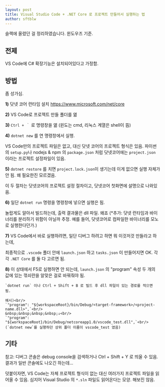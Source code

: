 ```yaml
---
layout: post
title: Visual Studio Code + .NET Core 로 프로젝트 만들어서 실행하는 법
author: sftblw
---
```


슬랙에 올렸던 걸 정리하였습니다. 윈도우즈 기준.

## 전제

VS Code에 C# 확장기능은 설치되어있다고 가정함.

## 방법

좀 성가심.

**1)** 닷넷 코어 런타임 설치 https://www.microsoft.com/net/core

**2)** VS Code로 프로젝트 만들 폴더를 엶

**3)** `Ctrl + ｀` 로 명령창을 엶 (윈도는 cmd, 리눅스 계열은 shell이 뜸)

**4)** `dotnet new` 를 연 명령창에서 실행.

  VS Code만의 프로젝트 파일은 없고, 대신 닷넷 코어의 프로젝트 형식은 있음. 파이썬의 `setup.py`나 nodejs & npm 의 `package.json` 처럼 닷넷코어에는 `project.json` 이라는 프로젝트 설정파일이 있음.
  
**5)** `dotnet restore` 를 치면  `project.lock.json`이 생기는데 이게 없으면 실행 자체가 안 됨. 왜 필요한진 모르겠음.

  이 두 절차는 닷넷코어의 프로젝트 설정 절차이고, 닷넷코어 첫화면에 설명으로 나와있음.
  
**6)** 일단 `dotnet run` 명령을 명령창에 넣으면 실행은 됨.

  놀랍게도 알아서 빌드하는데, 출력 결과물은 dll 파일. 왜죠 (\*추가: 닷넷 런타임과 바이너리를 분리하기 위함이 아닐까 추정. 예를 들어, 닷넷코어로 컴파일한 바이너리를 모노로 실행한다던가.)
  
**7)** VS Code에서 바로 실행하려면, 일단 디버그 하려고 하면 뭐 이것저것 만들라고 하는데,

  최종적으로 `.vscode` 폴더 안에 `launch.json` 하고 `tasks.json` 이 만들어지면 OK. 각각 `.NET Core` 를 둘 다 고르면 됨.
  
**8)** 이 상태에서 F5로 실행하면 안 되는데, `launch.json` 의 "program" 속성 두 개의 값에 있는 꺾쇠란을 알맞은 걸로 바꿔줘야 됨.

    `dotnet run` 이나 Ctrl + Shift + B 로 빌드 후 dll 파일이 있는 경로를 적으면 됨.

    예시)<br/>
    `"program": "${workspaceRoot}/bin/Debug/<target-framework>/<project-name.dll>",`<br/>
    &nbsp;&nbsp;&nbsp;&nbsp;↓<br/>
    `"program": "${workspaceRoot}/bin/Debug/netcoreapp1.0/vscode_test.dll",`<br/>
    (`dotnet new`를 실행하던 상위 폴더 이름이 vscode_test 였음)

## 기타

참고: 디버그 콘솔은 debug console을 검색하거나 Ctrl + Shift + Y 로 띄울 수 있음. 결과가 일반 콘솔에도 나오긴 하는데...

덧붙이자면, VS Code는 자체 프로젝트 형식이 없는 대신 여러가지 프로젝트 파일을 읽어올 수 있음.
심지어 Visual Studio 의 `*.sln` 파일도 읽어온다는 모양. 해보진 않음.
